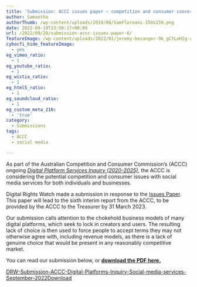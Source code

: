 ```yaml
---
title: 'Submission: ACCC issues paper – competition and consumer concerns with social media'
author: Samantha
authorThumb: /wp-content/uploads/2019/08/SamFloreani-150x150.png
date: 2022-09-19T23:50:17+00:00
url: /2022/09/20/submission-accc-issues-paper-6/
featureImage: /wp-content/uploads/2022/01/jeremy-bezanger-9k_gCYLoH2g-unsplash-scaled-1.jpg
cybocfi_hide_featureImage:
  - yes
eg_vimeo_ratio:
  - 1
eg_youtube_ratio:
  - 1
eg_wistia_ratio:
  - 1
eg_html5_ratio:
  - 1
eg_soundcloud_ratio:
  - 1
eg_custom_meta_216:
  - 'true'
category:
  - Submissions
tags:
  - ACCC
  - social media

---
```

As part of the Australian Competition and Consumer Commission&#8217;s (ACCC) ongoing _[Digital Platform Services Inquiry (2020-2025)][1],_ the ACCC is considering the potential competition and consumer issues with social media services for both individuals and businesses.

Digital Rights Watch made a submission in response to the [Issues Paper][2]. This paper will lead to the sixth interim report from the ACCC, to be provided by the ACCC to the Treasurer by 31 March 2023.

Our submission calls attention to the chokehold business models of many digital platforms, which seek to lock in creators and users. The resulting lack of choice is then used to force people to accept terms they may not otherwise agree with, including revenue models, as there is a lack of genuine choice that would be present in any reasonably competitive market.

You can read our submission below, or <span style="text-decoration: underline;"><strong><a href="/wp-content/uploads/2022/09/DRW-Submission-ACCC-Digital-Platforms-Inquiry-Social-media-services-September-2022.pdf">download the PDF here</a>.</strong></span>



<div data-wp-interactive="" class="wp-block-file">
  <a id="wp-block-file--media-b2d7f2f6-199f-4da0-b9ab-7c672f467d38" href="/wp-content/uploads/2022/09/DRW-Submission-ACCC-Digital-Platforms-Inquiry-Social-media-services-September-2022.pdf">DRW-Submission-ACCC-Digital-Platforms-Inquiry-Social-media-services-September-2022</a><a href="/wp-content/uploads/2022/09/DRW-Submission-ACCC-Digital-Platforms-Inquiry-Social-media-services-September-2022.pdf" class="wp-block-file__button" download aria-describedby="wp-block-file--media-b2d7f2f6-199f-4da0-b9ab-7c672f467d38">Download</a>
</div>

 [1]: https://www.accc.gov.au/focus-areas/inquiries-ongoing/digital-platform-services-inquiry-2020-2025
 [2]: https://www.accc.gov.au/focus-areas/inquiries-ongoing/digital-platform-services-inquiry-2020-2025/march-2023-interim-report
